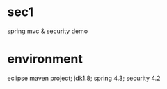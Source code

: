 # sec1
spring mvc &amp; security demo

# environment
eclipse maven project;
jdk1.8;
spring 4.3;
security 4.2
